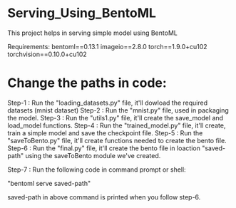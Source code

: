 # Serving_Using_BentoML
This project helps in serving simple model using BentoML

Requirements:
bentoml==0.13.1
imageio==2.8.0
torch==1.9.0+cu102
torchvision==0.10.0+cu102

# Change the paths in code:
Step-1 : Run the "loading_datasets.py" file, it'll dowload the required datasets (mnist dataset)
Step-2 : Run the "mnist.py" file, used in packaging the model.
Step-3 : Run the "utils1.py" file, it'll create the save_model and load_model functions.
Step-4 : Run the "trained_model.py" file, it'll create, train a simple model and save the checkpoint file.
Step-5 : Run the "saveToBento.py" file, it'll create functions needed to create the bento file.
Step-6 : Run the "final.py" file, it'll create the bento file in loaction "saved-path" using the saveToBento module we've created.

Step-7 : Run the following code in command prompt or shell:

"bentoml serve saved-path"

saved-path in above command is printed when you follow step-6.
